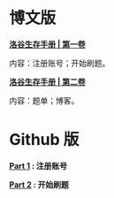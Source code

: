 # 博文版

**[洛谷生存手册 | 第一卷](https://www.luogu.com.cn/blog/ois/luogu-guide-1)**

内容：注册账号；开始刷题。

**[洛谷生存手册 | 第二卷](https://www.luogu.com.cn/blog/ois/luogu-guide-2)**
 
内容：题单；博客。

# Github 版

**[Part 1](https://github.com/zxp2019/luogu-guide/blob/master/1-%E6%B3%A8%E5%86%8C%E8%B4%A6%E5%8F%B7.md) : 注册账号**

**[Part 2](https://github.com/zxp2019/luogu-guide/blob/master/2-%E5%BC%80%E5%A7%8B%E5%88%B7%E9%A2%98.md) : 开始刷题**
